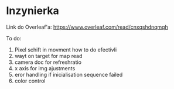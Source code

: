 # Inzynierka
Link do Overleaf'a:
https://www.overleaf.com/read/cnxqshdnqmqh

To do:
1. Pixel schift in movment how to do efectivli
3. wayt on target for map read
5. camera doc for refreshratio
6. x axis for img ajustments
8. eror handling if inicialisation sequence failed
10. color control
